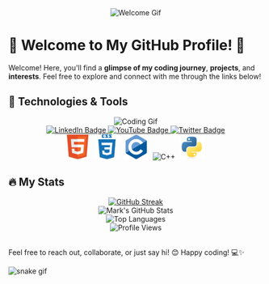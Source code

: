 <div id="gif" align="center">
  <img src="https://github.com/markjasonesguerra/markjasonesguerra/blob/main/mycard.gif" alt="Welcome Gif"/>
</div>

# 🌟 Welcome to My GitHub Profile! 🌟
Welcome! Here, you'll find a **glimpse of my coding journey**, **projects**, and **interests**. Feel free to explore and connect with me through the links below!

## 🔧 Technologies & Tools

<div id="header" align="center">
  <img src="https://media.giphy.com/media/3kPDmoWdBpQPNhCnUG/giphy.gif" width="200" alt="Coding Gif"/>
</div>

<div id="badges" align="center">
  <a href="https://www.linkedin.com/in/mark-jason-esguerra-67b061218/" target="_blank">
    <img src="https://img.shields.io/badge/LinkedIn-blue?style=for-the-badge&logo=linkedin&logoColor=white" alt="LinkedIn Badge" />
  </a>
  <a href="https://www.youtube.com/" target="_blank">
    <img src="https://img.shields.io/badge/YouTube-red?style=for-the-badge&logo=youtube&logoColor=white" alt="YouTube Badge" />
  </a>
  <a href="https://twitter.com/" target="_blank">
    <img src="https://img.shields.io/badge/Twitter-blue?style=for-the-badge&logo=twitter&logoColor=white" alt="Twitter Badge" />
  </a>
</div>

<div id="logos" align="center">
  <img src="https://github.com/devicons/devicon/blob/master/icons/html5/html5-original.svg" title="HTML5" alt="HTML" width="50" height="50" />&nbsp;
  <img src="https://github.com/devicons/devicon/blob/master/icons/css3/css3-plain-wordmark.svg" title="CSS3" alt="CSS" width="50" height="50" />&nbsp;
  <img src="https://github.com/devicons/devicon/blob/master/icons/c/c-original.svg" title="C" alt="C" width="50" height="50" />&nbsp;
  <img src="https://github.com/isocpp/logos/blob/master/cpp_logo.png" title="C++" alt="C++" width="50" height="50" />&nbsp;
  <img src="https://github.com/devicons/devicon/blob/1119b9f84c0290e0f0b38982099a2bd027a48bf1/icons/python/python-original.svg" title="Python" alt="Python" width="50" height="50" />&nbsp;
</div>


## :fire: My Stats

<div align="center">
  <a href="https://git.io/streak-stats">
    <img src="http://github-readme-streak-stats.herokuapp.com?user=markjasonesguerra&theme=dark&background=000000&hide_border=true" alt="GitHub Streak" />
  </a>
  <br/>
  <img src="https://github-readme-stats.vercel.app/api?username=markjasonesguerra&show_icons=true&theme=dark&hide_border=true" alt="Mark's GitHub Stats" />
  <br/>
  <img src="https://github-readme-stats.vercel.app/api/top-langs/?username=markjasonesguerra&layout=compact&theme=dark&hide_border=true" alt="Top Languages" />
  <br/>
  <img src="https://komarev.com/ghpvc/?username=markjasonesguerra&style=flat-square&color=blueviolet" alt="Profile Views" />
</div><br>


Feel free to reach out, collaborate, or just say hi! 😊 Happy coding! 💻✨

![snake gif](https://github.com/markjasonesguerra/markjasonesguerra/blob/output/github-snake.svg)
